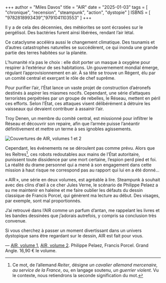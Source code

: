 +++
author = "Miles Davos"
title = "AIR"
date = "2025-01-03"
tags = [
    "chronique", "recension", "steampunk", "action", "dystopie"
]
ISBNS = [
   "9782818993439","9791041103553" 
]
+++

Il y a de cela des décennies, des météorites se sont écrasées sur le pergélisol. Des bactéries furent ainsi libérées, rendant l’air létal.

Ce cataclysme accéléra aussi le changement climatique. Des tsunamis et d’autres catastrophes naturelles se succédèrent, ce qui inonda une grande partie des terres habitées sur la planète.

L’humanité n’a pas le choix : elle doit porter un masque à oxygène pour respirer à l’extérieur de ses habitations. Un gouvernement mondial émerge, régulant l’approvisionnement en air. À sa tête se trouve un Régent, élu par un comité central et exerçant le rôle de chef suprême.

Pour purifier l’air, l’État lance un vaste projet de construction d’aéronefs destinés à aspirer les miasmes nocifs. Cependant, une série d’attaques terroristes perpétrées par un groupe de rebelles, le Réseau, mettent en péril ces efforts. Selon l’État, ces attaques visent délibérément à détruire les vaisseaux qui devaient contribuer à assainir l’air.

Troy Denen, un membre du comité central, est missionné pour infiltrer le Réseau et découvrir son repaire, afin que l’armée puisse l’anéantir définitivement et mettre un terme à ses ignobles agissements.

![Couvertures de AIR, volumes 1 et 2](/images/air.jpeg)

Cependant, les événements ne se déroulent pas comme prévu. Alors que les Reîtres[^1], ces robots redoutables aux mains de l’État autoritaire, punissent toute dissidence par une mort certaine, l’espion perd pied et foi. La réalité du drame personnel qui a mené à son engagement dans cette mission à haut risque ne correspond pas au rapport qui lui en a été donné…

« AIR », une série en deux volumes, est agréable à lire. Steampunk à souhait avec des clins d’œil à ce cher Jules Verne, le scénario de Philippe Pelaez a su me maintenir en haleine et me faire oublier les défauts du dessin classique de Francis Porcel, qui génèrent ma lecture au début. Des visages, par exemple, sont mal proportionnés.

J’ai retrouvé dans l’AIR comme un parfum d’antan, me rappelant les livres et les bandes dessinées que j’adorais autrefois, y compris sa conclusion très convenue.

Si vous cherchez à passer un moment divertissant dans un univers dystopique sans être regardant sur le dessin, AIR est fait pour vous.

—
[AIR, volume 1](https://www.angle.fr/bd/grand_angle/air/air_-_vol_01_sur_2/9782818993439), [AIR, volume 2](https://www.angle.fr/bd/grand_angle/air/air_-_vol_02_sur_2/9791041103553). Philippe Pelaez, Francis Porcel. Grand Angle. 16,90 € le volume.

[^1]: Ce mot, de l’allemand *Reiter*, désigne *un cavalier allemand mercenaire, au service de la France*, ou, en langage soutenu, *un guerrier violent*. Vu le contexte, nous retiendrons la seconde signification du mot.
